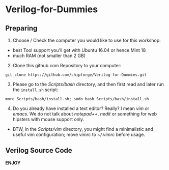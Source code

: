 # Verilog-for-Dummies

## Preparing

1.  Choose / Check the computer you would like to use for this workshop:
   *  best Tool support you'll get with Ubuntu 16.04 or hence Mint 18
   *  much RAM (not smaller than 2 GB)

2.  Clone this github.com Repository to your computer:
```
git clone https://github.com/chipforge/Verilog-for-Dummies.git
```

3.  Please go to the _Scripts/bash_ directory, and then first read and later run the `install.sh` script:
```
more Scripts/bash/install.sh; sudo bash Scripts/bash/install.sh
```

4.  Do you already have installed a text editor? Really? I mean _vim_ or _emacs_. We do not talk about _notepad++_, _nedit_ or something for web hipsters with mouse support only.
   *  BTW, in the _Scripts/vim_ directory, you might find a minimalistic and useful vim configuration; move _vimrc_ to _~/.vimrc_ before usage.

## Verilog Source Code


**ENJOY**
